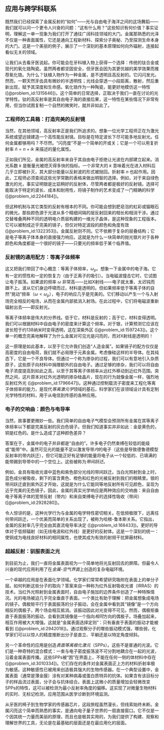 ## 应用与跨学科联系

既然我们已经探索了金属反射的“如何”——光与自由电子海洋之间的这场舞蹈——我们就可以问一个更令人兴奋的问题：“这有什么用？”这些知识有何价值？事实证明，理解这一单一现象为我们打开了通往广阔科技领域的大门。金属那熟悉的光泽不仅是一种表面属性，它还是通向工程新材料、探索分子奥秘、乃至探测生命本身的大门。这是一个美丽的例子，展示了一个深刻的基本原理如何向外辐射，连接起看似无关的领域。

让我们从去看牙医说起。你可能会在牙科植入物上获得一个选择：传统的钛合金或现代的氧化锆陶瓷。虽然两者都坚固安全，但牙医会因为其更优越的美学效果而推荐氧化锆。为什么？钛植入物作为一种金属，是不透明且高反射的。它闪闪发光。然而，一颗天然牙齿具有微妙的半透明性；光线会穿透一小段距离，散射，然后重新出现，赋予其深度和生命感。氧化锆作为一种陶瓷，能更好地模仿这一特性 ([@problem_id:1315646])。这个简单的日常选择，正取决于我们一直在讨论的光学特性。钛的高反射率是其自由电子海的直接后果，这一特性在某些情况下非常有用，但当你试图复制一个自然的微笑时，就并非如此了。

### 工程师的工具箱：打造完美的反射镜

当然，在其他领域，高反射率正是我们所追求的。想象一位光学工程师正在为激光系统或望远镜建造一个高性能反射镜。目标是在特定波长下尽可能多地反射光。任何金属都够用吗？不尽然。“闪亮度”不是一个简单的开或关；它是一个可以用复折射率 $\tilde{n} = n + ik$ 来描述的量化属性。

正如我们所见，金属的高反射率来自于其自由电子拒绝让光波在内部建立起来。消光系数 $k$ 是衡量光被熄灭得多快的指标。一个非常大的 $k$ 意味着光在进入材料后几乎立即被扑灭，其大部分能量以反射波的形式被抛回。折射率 $n$ 也起作用。因此，工程师必须查阅这些光学常数的表格来做出明智的选择。例如，对于来自绿色激光的光，事实证明银是比铝稍好的反射体，尽管两者都是极好的反射镜。选择可能取决于特定的波长、成本和耐用性，将镜子制作的艺术变成了一门精确的科学 ([@problem_id:2244184])。

但这种机制与其它类型的反射有根本的不同。你可能会想到肥皂泡的虹彩或猫眼石的微光。那些颜色源于光波从多个精细间隔的层反射回来的相长和相消干涉。通过交替堆叠两种不同的透明电介质层构建的一维光子晶体，是这种现象的工程版本。它可以被制成近乎完美的镜子，但仅对特定波段的颜色和角度有效 ([@problem_id:1322353])。金属反射则不同。它不依赖于复杂的层叠结构；它是电子等离子体本身的直接强力响应。这就是为什么一块简单的抛光银片对于各种颜色和角度都是一个很好的镜子——只要光的频率低于某个临界值。

### 反射镜的通用配方：等离子体频率

这又把我们带回了中心概念：等离子体频率，$\omega_p$。想象一下金属中的电子海。它有一定的惯性和一定的恢复力（由于正离子的吸引）。当电磁波撞击它时，它试图让电子振荡。如果波的频率 $\omega$ 非常高——比如X射线——电子就太重、太迟钝而跟不上。波从它们身边呼啸而过，材料是透明的。但如果频率低于等离子体的自然“晃动”频率（$\omega < \omega_p$），电子的响应几乎是完美的。它们移动以产生一个与入射场完全相反的电场，从而在金属内部抵消入射场。在此过程中，它们将电磁波重新辐射出去——即反射光。

等离子体频率是伟大的分界线。低于它，材料是反射的；高于它，材料变得透明。我们可以根据材料中自由电子的密度来计算这个频率。对于银，计算预测它应该在波长短于约138纳米时变得透明，这在深紫外区 ([@problem_id:1597243])。这个单一的概念完美地解释了为什么金属对可见光是闪亮的，而对X射线是透明的！

这一原理是如此基本，以至于它允许我们创造“人造金属”。如果镜子的配方仅仅是高密度的自由电荷，我们就不必局限于元素金属。考虑像硅这样的半导体。在其纯态下，它是一个不良导体。但通过一个称为掺杂的过程，我们可以有意地引入杂质原子，这些原子向材料中捐赠额外的自由电子。通过足够的掺杂，我们可以将自由电子浓度提高到如此之高，以至于其等离子体频率从远红外移动到近红外范围。突然之间，这片原本对红外光透明的掺杂硅晶片，现在的行为就像金属一样，强烈地反射红外光 ([@problem_id:1796647])。这种通过控制载流子密度来工程化等离子体频率的能力，是现代*等离激元学*领域的基石，科学家们在该领域设计具有定制光学特性的材料，用于从电信到传感的各种应用。

### 电子的交响曲：颜色与电导率

当然，故事要更微妙一些。我们简单的自由电子气模型会预测所有金属在其等离子体频率以下都是完美反射的灰白色镜子。但我们知道事实并非如此：金是黄色的，铜是红色的。是什么造成了这种颜色差异？

答案在于，金属中的电子并非都是“自由的”。许多电子仍然束缚在较低的能级或“能带”中。虽然可见光的能量不足以激发导带*内*的电子（这些是导致德鲁德模型反射率的带内跃迁），但它可能正好有足够的能量将电子从一个较低的、已填满的能带踢到导带中的一个空位上。这些被称为*带间跃迁*。

例如，金具有吸收光谱中蓝色和紫色部分光线的带间跃迁。当白光照射到金上时，蓝色成分被吸收，剩下的富含黄色、橙色和红色的光被反射到我们的眼睛里。银的带间跃迁直到紫外区才开始，这就是为什么它能同等地反射所有可见颜色，呈现为近乎完美的无色镜子。因此，金属的真实光学响应是两种效应的交响曲：来自自由电子等离子体的宽带反射（带内）和来自束缚电子的选择性吸收（带间）([@problem_id:2928280])。

令人惊讶的是，这种光学行为与金属的电学特性密切相关。在低频极限下，远离任何带间跃迁，一个优美而简单的关系出现了，被称为哈根-鲁本斯关系。它指出，金属的反射率几乎完全由其直流电导率决定 ([@problem_id:168433])。更好的导体对于低频辐射（如无线电波和红外线）是更好的反射体。这是一个深刻的统一：使铜成为电线良好材料的相同属性，也使其成为有效的射频干扰屏蔽材料。

### 超越反射：驯服表面之光

到目前为止，我们一直将金属表面视为一个简单地将光反射回去的屏障。但最令人兴奋的现代应用利用了在*金属-空气界面*上创造的复杂电磁环境。

一个卓越的应用是在表面化学领域。化学家们常常希望研究吸附在表面上的单分子层。如何判断这些分子的取向？答案来自一种称为红外反射吸收光谱（IRRAS）的技术。当红外光照射到金属表面时，自由电子施加的边界条件创造了一种特殊情况。光的电场被迫几乎完全垂直于表面。一个类比有助于理解：把金属想象成电场的镜子。偶极矩平行于表面振荡的分子振动，会在金属中看到其“镜像”是一个方向相反的偶极子，两个场会相互抵消。该振动因此对光变得不可见。然而，偶极矩垂直于表面振荡的振动，会看到其镜像是一个指向*相同*方向的偶极子。场叠加起来，相互作用被大大增强。这就是“金属表面选择定则”：只有垂直于表面的振动才能被看到 ([@problem_id:2942018])。通过观察分子的哪些振动模式强，哪些弱，化学家们可以以惊人的精度推断出分子是直立、平躺还是以特定角度倾斜。

另一个革命性的应用是创造*表面等离极化激元*（SPPs）。这些不是普通的光波。它们是一种奇特的混合模式：一束与电子密度振荡波不可分割地耦合在一起的光波，沿着金属表面传播。这些SPPs被“困”在界面上，不能在任何一侧的体材料中存在 ([@problem_id:3010334])。它们存在的条件对金属表面正上方的材料折射率极为敏感。这种敏感性已被用来创造极其强大的生物传感器。在一个典型设置中，金属表面（通常是薄金膜）涂有对某种病毒或蛋白质特异的抗体。如果含有该目标分子的样品流过表面，分子会与抗体结合。表面上这微小的质量增加会轻微改变SPPs的特性，这可以被检测为最小反射率角度的偏移。这实现了对微量生物材料的实时、无标记检测，应用范围从医学诊断到环境监测。

从牙医的椅子到生物学家的传感器芯片，这段旅程虽然漫长，但线索始终未断。金属闪亮这个简单而熟悉的事实，是通向电子量子世界的一扇直接窗口。它不仅是一个因其统一力量而美丽的原理，而且也是极其实用的，为我们提供了构建、观察和理解世界的工具，无论是在最基础的层面还是在最应用化的层面。
